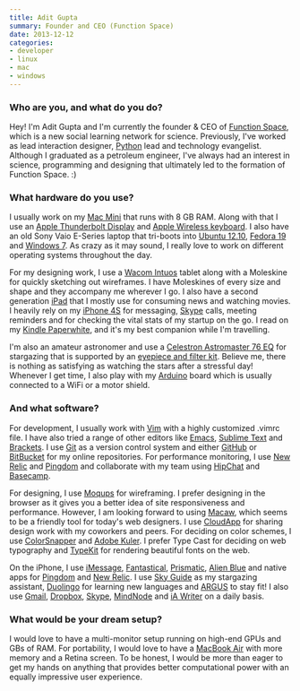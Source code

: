 ```yaml
---
title: Adit Gupta
summary: Founder and CEO (Function Space)
date: 2013-12-12
categories:
- developer
- linux
- mac
- windows
---
```


### Who are you, and what do you do?

Hey! I'm Adit Gupta and I'm currently the founder & CEO of [Function Space](http://functionspace.org/ "A science learning network."), which is a new social learning network for science. Previously, I've worked as lead interaction designer, [Python][] lead and technology evangelist. Although I graduated as a petroleum engineer, I've always had an interest in science, programming and designing that ultimately led to the formation of Function Space. :)

### What hardware do you use?

I usually work on my [Mac Mini][mac-mini] that runs with 8 GB RAM. Along with that I use an [Apple Thunderbolt Display][thunderbolt-display] and [Apple Wireless keyboard][keyboard]. I also have an old Sony Vaio E-Series laptop 
that tri-boots into [Ubuntu 12.10][ubuntu], [Fedora 19][fedora] and [Windows 7][windows-7]. As crazy as it may sound, I really love to work on different operating systems throughout the day.

For my designing work, I use a [Wacom Intuos][intuos] tablet along with a Moleskine for quickly sketching out wireframes. I have Moleskines of every size and shape and they accompany me wherever I go. I also have a second generation [iPad][ipad-2] that I mostly use for consuming news and watching movies. I heavily rely on my [iPhone 4S][iphone-4s] for messaging, [Skype][] calls, meeting reminders and for checking the vital stats of my startup on the go. I read on my [Kindle Paperwhite][kindle-paperwhite], and it's my best companion while I'm travelling. 

I'm also an amateur astronomer and use a [Celestron Astromaster 76 EQ][astromaster-76eq] for stargazing that is supported by an [eyepiece and filter kit][eyepiece-and-filter-kit-1.25in]. Believe me, there is nothing as satisfying as watching the stars after a stressful day! Whenever I get time, I also play with my [Arduino][] board which is usually connected to a WiFi or a motor shield.

### And what software?

For development, I usually work with [Vim][] with a highly customized .vimrc file. I have also tried a range of other editors like [Emacs][], [Sublime Text][sublime-text] and [Brackets][]. I use [Git][] as a version control system and either [GitHub][] or [BitBucket][] for my online repositories. For performance monitoring, I use [New Relic][new-relic] and [Pingdom][] and collaborate with my team using [HipChat][] and [Basecamp][].

For designing, I use [Moqups][] for wireframing. I prefer designing in the browser as it gives you a better idea of site responsiveness and performance. However, I am looking forward to using [Macaw][], which seems to be a friendly tool for today's web designers. I use [CloudApp][] for sharing design work with my coworkers and peers. For deciding on color schemes, I use [ColorSnapper][] and [Adobe Kuler][kuler]. I prefer Type Cast for deciding on web typography and [TypeKit][] for rendering beautiful fonts on the web.

On the iPhone, I use [iMessage][], [Fantastical][fantastical-ios], [Prismatic][prismatic-ios], [Alien Blue][alien-blue-ios] and native apps for [Pingdom][pingdom-ios] and [New Relic][new-relic-ios]. I use [Sky Guide][sky-guide-ios] as my stargazing assistant, [Duolingo][duolingo-ios] for learning new languages and [ARGUS][argus-ios] to stay fit! I also use [Gmail][gmail-ios], [Dropbox][dropbox-ios], [Skype][skype-ios], [MindNode][mindnode-ios] and [iA Writer][ia-writer-ios] on a daily basis.

### What would be your dream setup?

I would love to have a multi-monitor setup running on high-end GPUs and GBs of RAM. For portability, I would love to have a [MacBook Air][macbook-air] with more memory and a Retina screen. To be honest, I would be more than eager to get my hands on anything that provides better computational power with an equally impressive user experience.

[alien-blue-ios]: https://apps.apple.com/app/alien-blue-unofficial-reddit/id370144106 "A Reddit client app."
[arduino]: https://www.arduino.cc/ "Open-source prototyping hardware."
[argus-ios]: https://apps.apple.com/us/app/id624329444 "An app for health tracking."
[astromaster-76eq]: http://web.archive.org/web/20161017024809/http://www.celestron.com:80/browse-shop/astronomy/telescopes/astromaster-76eq-telescope "A telescope."
[basecamp]: https://basecamp.com/ "Web-based project management."
[bitbucket]: https://bitbucket.org/ "A source code hosting service."
[brackets]: https://brackets.io/ "A web-based IDE."
[cloudapp]: https://zight.com/ "A cloud-based file sharing menubar app for Mac OS X."
[colorsnapper]: https://colorsnapper.com/ "A colour picker for the Mac."
[dropbox-ios]: https://www.dropbox.com/mobile?trigger=on "An iOS version of the syncing software."
[duolingo-ios]: https://apps.apple.com/app/duolingo-learn-spanish-french/id570060128 "An app for learning languages."
[emacs]: http://www.gnu.org/software/emacs/ "A free open-source text editor."
[eyepiece-and-filter-kit-1.25in]: http://web.archive.org/web/20200606045004/https://www.celestron.com/products/125in-eyepiece-and-filter-kit "A collection of eyepieces and filters for a telescope."
[fantastical-ios]: http://web.archive.org/web/20230816150357/https://flexibits.com/fantastical "An alternative calendar app."
[fedora]: https://fedoraproject.org/ "A Linux distribution."
[git]: https://git-scm.com/ "A version control system."
[github]: https://github.com/ "A Git code repository service."
[gmail-ios]: https://apps.apple.com/us/app/gmail-email-from-google/id422689480 "A client for the email service."
[hipchat]: http://web.archive.org/web/20170905004635/https://www.hipchat.com/ "A hosted IM and file service."
[ia-writer-ios]: https://apps.apple.com/us/app/ia-writer/id392502056 "A focus-oriented writing application for iOS."
[imessage]: https://en.wikipedia.org/wiki/IMessage "A messaging platform."
[intuos]: https://www.wacom.com/en-us/products/pen-tablets/wacom-intuos "A pen tablet."
[ipad-2]: https://www.apple.com/ipad/ "A tablet device."
[iphone-4s]: https://en.wikipedia.org/wiki/IPhone_4S "A smartphone."
[keyboard]: https://www.apple.com/us/shop/goto/mac/accessories "The keyboard."
[kindle-paperwhite]: http://web.archive.org/web/20230502144520/https://www.amazon.com/Kindle-Paperwhite-Touch-light/dp/B007OZNZG0 "An e-book reader with a book-like screen."
[kuler]: http://web.archive.org/web/20170313032129/https://en.wikipedia.org/wiki/Adobe_Kuler "A web service for generating colour palettes."
[mac-mini]: https://www.apple.com/mac-mini/ "A small desktop computer."
[macaw]: http://web.archive.org/web/20230327193236/https://macaw.co/ "A web design tool."
[macbook-air]: https://www.apple.com/macbook-air/ "A very thin laptop."
[mindnode-ios]: https://apps.apple.com/us/app/mindnode/id312220102 "A mind mapping app."
[moqups]: https://moqups.com/ "A web-based wireframing system."
[new-relic-ios]: https://apps.apple.com/us/app/new-relic/id594038638 "An app for the analytics service."
[new-relic]: https://newrelic.com/ "An analytics service."
[pingdom-ios]: http://web.archive.org/web/20210816165510/https://apps.apple.com/us/app/pingdom/id298055896 "An app for the web monitoring service."
[pingdom]: https://www.pingdom.com/ "An uptime and performance web service."
[prismatic-ios]: https://apps.apple.com/us/app/prismatic-always-interesting/id551206444 "A client for the news service."
[python]: https://www.python.org/ "An interpreted scripting language."
[sky-guide-ios]: https://apps.apple.com/us/app/sky-guide-view-stars-night/id576588894 "A constellation app."
[skype-ios]: https://apps.apple.com/app/skype/id304878510 "A Skype voice/video client for the iOS platform."
[skype]: https://www.skype.com/en/ "Voice and video chat software."
[sublime-text]: http://www.sublimetext.com/ "A coder's text editor."
[thunderbolt-display]: https://www.apple.com/displays/ "A Thunderbolt-powered monitor."
[typekit]: https://fonts.adobe.com/?ref=tk.com "A service for web fonts."
[ubuntu]: https://ubuntu.com/ "A Unix distribution."
[vim]: https://www.vim.org/ "A command-line text editor."
[windows-7]: https://en.wikipedia.org/wiki/Windows_7 "An operating system."
